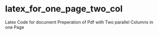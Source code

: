 # latex_for_one_page_two_col
Latex Code for document Preperation of Pdf with Two parallel Columns in one Page
